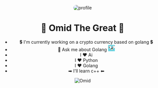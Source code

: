 <p align="center">
    <img src="./assets/profile.gif" alt="profile" style="border-radius: 10px;">
</p>

<h1 align="center">
    👑 Omid The Great 👑
</h1>


<center>

- 💲 I'm currently working on a crypto currency based on golang 💲
- 💬 Ask me about Golang <img src="./assets/golang.jpg" height="20" alt="golang">
- I ❤ Ai
- I ❤ Python
- I ❤ Golang
- ➡ I'll learn c++ ⬅
</center>

<center>

![Omid](https://github-readme-stats.vercel.app/api?username=omid-the-great&theme=great-gatsby)
</center>
